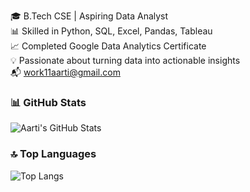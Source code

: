 🎓 B.Tech CSE | Aspiring Data Analyst  
📊 Skilled in Python, SQL, Excel, Pandas, Tableau  
📈 Completed Google Data Analytics Certificate  
💡 Passionate about turning data into actionable insights  
📬 work11aarti@gmail.com  
### 📊 GitHub Stats

![Aarti's GitHub Stats](https://github-readme-stats.vercel.app/api?username=aartimehr&show_icons=true&theme=dark)

### 🔝 Top Languages

![Top Langs](https://github-readme-stats.vercel.app/api/top-langs/?username=aartimehr&layout=compact&theme=dark)




